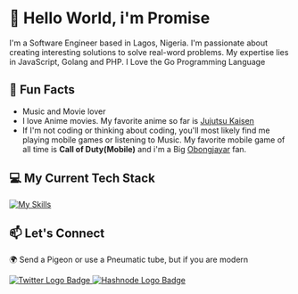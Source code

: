 #  👋 Hello World, i'm Promise

I'm a Software Engineer based in Lagos, Nigeria. I'm passionate about creating interesting solutions to solve real-word problems. My expertise lies in JavaScript, Golang and PHP. I Love the Go Programming Language


## 📖 Fun Facts

- Music and Movie lover
- I love Anime movies. My favorite anime so far is [Jujutsu Kaisen](https://www.imdb.com/title/tt12343534/)
- If I'm not coding or thinking about coding, you'll most likely find me playing mobile games or listening to Music. My favorite mobile game of all time is **Call of Duty(Mobile)** and i'm a Big [Obongjayar](https://open.spotify.com/artist/6l7R1jntPahGxwJt7Tky8h?autoplay=true) fan.
 
 
## 💻 My Current Tech Stack

[![My Skills](https://skillicons.dev/icons?i=js,go,php,css,docker,mongodb,mysql,postgres,linux,&theme=dark)](https://skillicons.dev)


## 📫 Let's Connect


🌍 Send a Pigeon or use a Pneumatic tube, but if you are modern

<a href="https://twitter.com/mrpromisefemi">
  <img
      src="https://img.shields.io/badge/Twitter-1DA1F2?style=for-the-badge&logo=twitter&logoColor=white"
      alt="Twitter Logo Badge" />
</a>

<a href="https://www.linkedin.com/in/promisefemi/">
  <img
      src="https://img.shields.io/badge/linkedin-2962FF?style=for-the-badge&logo=hashnode&logoColor=white"
      alt="Hashnode Logo Badge"/>
</a>
 

